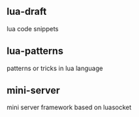 ## lua-draft
lua code snippets


## lua-patterns
patterns or tricks in lua language


## mini-server
mini server framework based on luasocket
